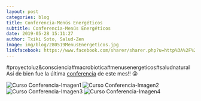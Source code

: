 ```yaml
---
layout: post
categories: blog
title: Conferencia-Menús Energéticos
subtitle: Conferencia-Menús Energéticos
date: 2019-05-28 15:11:27
author: Txiki Soto, Salud-Zen
image: img/blog/280519MenusEnergeticos.jpg
linkfacebook: https://www.facebook.com/sharer/sharer.php?u=http%3A%2F%2Fsalud-zen.com%2Fblog%2F2019%2F05%2F28%2Fconferencias-resumen-menus-energeticos.html&amp;src=sdkpreparse
---
```

#proyectoluz&consciencia#macrobiotica#menusenergeticos#saludnatural
Así de bien fue la última [conferencia][curso] de este mes!! 😜

![Curso Conferencia-Imagen1][img1]
![Curso Conferencia-Imagen2][img2]
![Curso Conferencia-Imagen3][img3]
![Curso Conferencia-Imagen4][img4]


[curso]:{{site.url}}{{site.baseurl}}/evento/2019/05/10/conferencia-menus-energeticos.html
[img1]:{{site.url}}{{site.baseurl}}/img/blog/280519_ConferenciaMenusEnergeticos_1.jpg
[img2]:{{site.url}}{{site.baseurl}}/img/blog/280519_ConferenciaMenusEnergeticos_2.jpg
[img3]:{{site.url}}{{site.baseurl}}/img/blog/280519_ConferenciaMenusEnergeticos_3.jpg
[img4]:{{site.url}}{{site.baseurl}}/img/blog/280519_ConferenciaMenusEnergeticos_4.jpg
